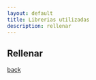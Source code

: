 ```yaml
---
layout: default
title: Librerias utilizadas
description: rellenar
---
```


## Rellenar


[back](./)

